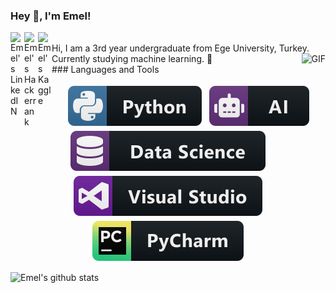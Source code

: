 ### Hey 👋, I'm Emel!

<a href="https://www.linkedin.com/in/emel-kayac%C4%B1-825a19178/">
  <img align="left" alt="Emel's LinkedIN" width="22px" src="https://cdn.jsdelivr.net/npm/simple-icons@v3/icons/linkedin.svg" />
<a />

<a href="https://www.hackerrank.com/kayaciemel18">
  <img align="left" alt="Emel's Hackerrank" width="22px" src="https://cdn.jsdelivr.net/npm/simple-icons@v3/icons/hackerrank.svg" />
</a>
<a href="https://www.kaggle.com/emelkayaci">
  <img align="left" alt="Emel's Kaggle" width="22px" src="https://cdn.jsdelivr.net/npm/simple-icons@3.1.0/icons/kaggle.svg" />
</a>

<br />
Hi, I am a 3rd year undergraduate from Ege University, Turkey. Currently studying machine learning. 🤖
  <img align="right" alt="GIF" src="https://media.giphy.com/media/tczJoRU7XwBS8/giphy.gif" />
<br />
### Languages and Tools

<p align="center">
 <img src="https://github.com/anishghimire603/anishghimire603/blob/master/Assets/python.svg" alt="python" style="vertical-align:top; margin:4px">
 <img src="https://github.com/anishghimire603/anishghimire603/blob/master/Assets/ai.svg" alt="ai" style="vertical-align:top; margin:4px">
 <img src="https://github.com/anishghimire603/anishghimire603/blob/master/Assets/datascience.svg" alt="datascience" style="vertical-align:top; margin:4px">
 <img src="https://github.com/anishghimire603/anishghimire603/blob/master/Assets/visualstudio.svg" alt="vs" style="vertical-align:top; margin:4px">
 <img src="https://github.com/anishghimire603/anishghimire603/blob/master/Assets/jetbrains_pycharm.svg" alt="pycharm" style="vertical-align:top; margin:4px">
</p>


![Emel's github stats](https://github-readme-stats.vercel.app/api?username=emel-kayaci&show_icons=true&hide_border=true)
